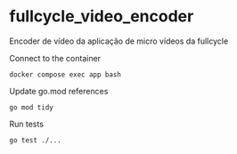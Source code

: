 # fullcycle_video_encoder
Encoder de vídeo da aplicação de micro vídeos da fullcycle

Connect to the container
```
docker compose exec app bash
```

Update go.mod references
```
go mod tidy
```

Run tests
```
go test ./...
```